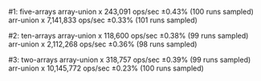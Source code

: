#1: five-arrays
  array-union x 243,091 ops/sec ±0.43% (100 runs sampled)
  arr-union x 7,141,833 ops/sec ±0.33% (101 runs sampled)

#2: ten-arrays
  array-union x 118,600 ops/sec ±0.38% (99 runs sampled)
  arr-union x 2,112,268 ops/sec ±0.36% (98 runs sampled)

#3: two-arrays
  array-union x 318,757 ops/sec ±0.39% (99 runs sampled)
  arr-union x 10,145,772 ops/sec ±0.23% (100 runs sampled)
